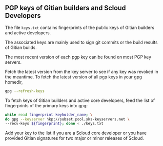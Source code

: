 ## PGP keys of Gitian builders and Scloud Developers

The file `keys.txt` contains fingerprints of the public keys of Gitian builders
and active developers.

The associated keys are mainly used to sign git commits or the build results
of Gitian builds.

The most recent version of each pgp key can be found on most PGP key servers.

Fetch the latest version from the key server to see if any key was revoked in
the meantime.
To fetch the latest version of all pgp keys in your gpg homedir,

```sh
gpg --refresh-keys
```

To fetch keys of Gitian builders and active core developers, feed the list of
fingerprints of the primary keys into gpg:

```sh
while read fingerprint keyholder_name; \
do gpg --keyserver hkp://subset.pool.sks-keyservers.net \
--recv-keys ${fingerprint}; done < ./keys.txt
```

Add your key to the list if you are a Scloud core developer or you have
provided Gitian signatures for two major or minor releases of Scloud.
